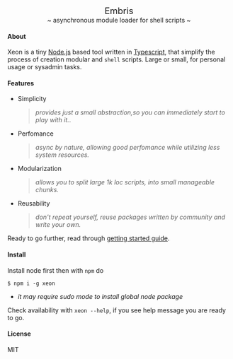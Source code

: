 <div align="center">

<p>
<span style="font-size: 20px;">Embris</span>
<br>
~ asynchronous module loader for shell scripts ~</p>
</div>

#### About
Xeon is a tiny [Node.js]() based tool written in [Typescript](), that simplify the process of creation modular and `shell` scripts. Large or small, for personal usage or sysadmin tasks.

#### Features
* Simplicity
  > *provides just a small abstraction,so you can immediately start to play with it.*.

* Perfomance
  > *async by nature, allowing good perfomance while utilizing less system resources.*
  
* Modularization
  > *allows you to split large 1k loc scripts, into small manageable chunks.*
  
* Reusability
  > *don't repeat yourself, reuse packages written by community and write your own.*
  

Ready to go further, read through [getting started guide]().

#### Install
Install node first then with `npm` do

```shell
$ npm i -g xeon
```

* *it may require sudo mode to install global node package*

Check availability with `xeon --help`, if you see help message you are ready to go.

#### License
MIT
